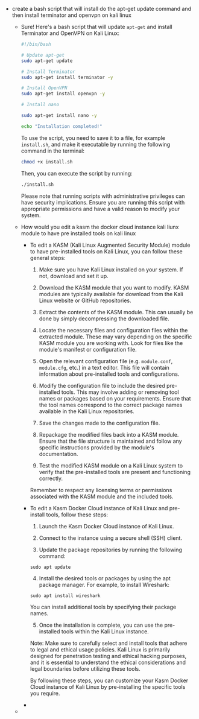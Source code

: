- create a bash script that will install do the apt-get update command and then install terminator and openvpn on kali linux
	- Sure! Here's a bash script that will update `apt-get` and install Terminator and OpenVPN on Kali Linux:
	  
	  ```bash
	  #!/bin/bash
	  
	  # Update apt-get
	  sudo apt-get update
	  
	  # Install Terminator
	  sudo apt-get install terminator -y
	  
	  # Install OpenVPN
	  sudo apt-get install openvpn -y
	  
	  # Install nano 
	  
	  sudo apt-get install nano -y
	  
	  echo "Installation completed!"
	  ```
	  
	  To use the script, you need to save it to a file, for example `install.sh`, and make it executable by running the following command in the terminal:
	  
	  ```bash
	  chmod +x install.sh
	  ```
	  
	  Then, you can execute the script by running:
	  
	  ```bash
	  ./install.sh
	  ```
	  
	  Please note that running scripts with administrative privileges can have security implications. Ensure you are running this script with appropriate permissions and have a valid reason to modify your system.
	- How would you edit a kasm the docker cloud instance kali liunx module to have pre installed tools on kali linux
		- To edit a KASM (Kali Linux Augmented Security Module) module to have pre-installed tools on Kali Linux, you can follow these general steps:
		  
		  1. Make sure you have Kali Linux installed on your system. If not, download and set it up.
		  
		  2. Download the KASM module that you want to modify. KASM modules are typically available for download from the Kali Linux website or GitHub repositories.
		  
		  3. Extract the contents of the KASM module. This can usually be done by simply decompressing the downloaded file.
		  
		  4. Locate the necessary files and configuration files within the extracted module. These may vary depending on the specific KASM module you are working with. Look for files like the module's manifest or configuration file.
		  
		  5. Open the relevant configuration file (e.g. `module.conf`, `module.cfg`, etc.) in a text editor. This file will contain information about pre-installed tools and configurations.
		  
		  6. Modify the configuration file to include the desired pre-installed tools. This may involve adding or removing tool names or packages based on your requirements. Ensure that the tool names correspond to the correct package names available in the Kali Linux repositories.
		  
		  7. Save the changes made to the configuration file.
		  
		  8. Repackage the modified files back into a KASM module. Ensure that the file structure is maintained and follow any specific instructions provided by the module's documentation.
		  
		  9. Test the modified KASM module on a Kali Linux system to verify that the pre-installed tools are present and functioning correctly.
		  
		  Remember to respect any licensing terms or permissions associated with the KASM module and the included tools.
		- To edit a Kasm Docker Cloud instance of Kali Linux and pre-install tools, follow these steps:
		  
		  1. Launch the Kasm Docker Cloud instance of Kali Linux.
		  2. Connect to the instance using a secure shell (SSH) client.
		  
		  3. Update the package repositories by running the following command:
		  
		  ```
		  sudo apt update
		  ```
		  
		  4. Install the desired tools or packages by using the apt package manager. For example, to install Wireshark:
		  
		  ```
		  sudo apt install wireshark
		  ```
		  
		  You can install additional tools by specifying their package names.
		  
		  5. Once the installation is complete, you can use the pre-installed tools within the Kali Linux instance.
		  
		  Note: Make sure to carefully select and install tools that adhere to legal and ethical usage policies. Kali Linux is primarily designed for penetration testing and ethical hacking purposes, and it is essential to understand the ethical considerations and legal boundaries before utilizing these tools.
		  
		  By following these steps, you can customize your Kasm Docker Cloud instance of Kali Linux by pre-installing the specific tools you require.
		-
	-
